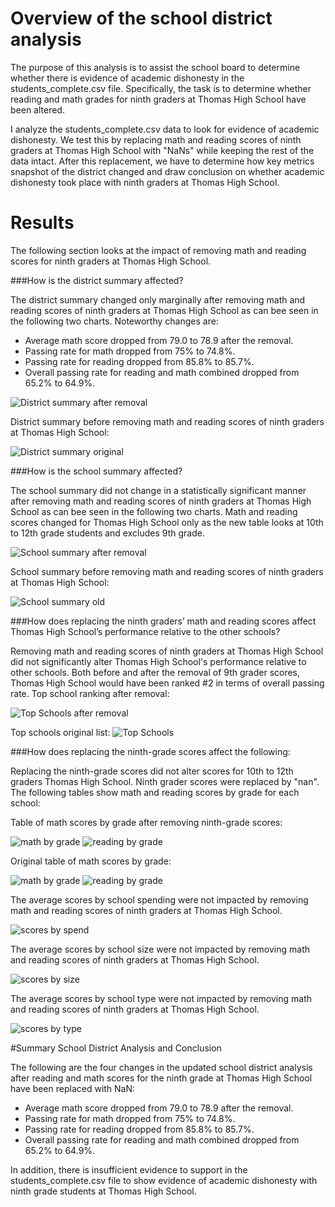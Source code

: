 # Overview of the school district analysis

The purpose of this analysis is to assist the school board to determine whether there is evidence of academic dishonesty in the students_complete.csv file. Specifically, the task is to determine whether reading and math grades for ninth graders at Thomas High School have been altered. 

I analyze the students_complete.csv data to look for evidence of academic dishonesty. We test this by replacing math and reading scores of ninth graders at Thomas High School with "NaNs" while keeping the rest of the data intact. After this replacement, we have to determine how key metrics snapshot of the district changed and draw conclusion on whether academic dishonesty took place with ninth graders at Thomas High School. 

# Results

The following section looks at the impact of removing math and reading scores for ninth graders at Thomas High School. 

###How is the district summary affected?

The district summary changed only marginally after removing math and reading scores of ninth graders at Thomas High School as can bee seen in the following two charts. Noteworthy changes are:

- Average math score dropped from 79.0 to 78.9 after the removal.
- Passing rate for math dropped from 75% to 74.8%.
- Passing rate for reading dropped from 85.8% to 85.7%.
- Overall passing rate for reading and math combined dropped from 65.2% to 64.9%.

![District summary after removal](/Resources/District_summary.png) 

District summary before removing math and reading scores of ninth graders at Thomas High School:

![District summary original](/Resources/District_summary_old.png) 

###How is the school summary affected?

The school summary did not change in a statistically significant manner after removing math and reading scores of ninth graders at Thomas High School as can bee seen in the following two charts. Math and reading scores changed for Thomas High School only as the new table looks at 10th to 12th grade students and excludes 9th grade. 

![School summary after removal](/Resources/school_summary.png) 


School summary before removing math and reading scores of ninth graders at Thomas High School:

![School summary old](/Resources/school_summary_old.png) 

###How does replacing the ninth graders’ math and reading scores affect Thomas High School’s performance relative to the other schools?

Removing math and reading scores of ninth graders at Thomas High School did not significantly alter Thomas High School's performance relative to other schools. Both before and after the removal of 9th grader scores, Thomas High School would have been ranked #2 in terms of overall passing rate. Top school ranking after removal: 

![Top Schools after removal](/Resources/Top_schools.png)

Top schools original list:
![Top Schools](/Resources/Top_schools_old.png)

###How does replacing the ninth-grade scores affect the following:

Replacing the ninth-grade scores did not alter scores for 10th to 12th graders Thomas High School. Ninth grader scores were replaced by "nan". The following tables show math and reading scores by grade for each school:

Table of math scores by grade after removing ninth-grade scores:

![math by grade](/Resources/math_by_grade.png) ![reading by grade](/Resources/reading_by_grade.png)

Original table of math scores by grade: 

![math by grade](/Resources/math_scores_by_grade_old.png) ![reading by grade](/Resources/reading_scores_by_grade_old.png)

The average scores by school spending were not impacted by removing math and reading scores of ninth graders at Thomas High School. 

![scores by spend](/Resources/scores_by_spend.png)

The average scores by school size were not impacted by removing math and reading scores of ninth graders at Thomas High School.

![scores by size](/Resources/scores_by_size.png)

The average scores by school type were not impacted by removing math and reading scores of ninth graders at Thomas High School.

![scores by type](/Resources/scores_by_type.png)


#Summary School District Analysis and Conclusion

The following are the four changes in the updated school district analysis after reading and math scores for the ninth grade at Thomas High School have been replaced with NaN:

- Average math score dropped from 79.0 to 78.9 after the removal.
- Passing rate for math dropped from 75% to 74.8%.
- Passing rate for reading dropped from 85.8% to 85.7%.
- Overall passing rate for reading and math combined dropped from 65.2% to 64.9%.

In addition, there is insufficient evidence to support in the  students_complete.csv file to show evidence of academic dishonesty with ninth grade students at Thomas High School. 